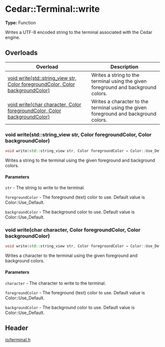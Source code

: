 # Cedar::Terminal::write

**Type:** Function

Writes a UTF-8 encoded string to the terminal associated with the Cedar engine.

## Overloads

| Overload | Description |
| --- | --- |
| [void write(std::string_view str, Color foregroundColor, Color backgroundColor)](#void-writestdstring_view-str-color-foregroundcolor-color-backgroundcolor) | Writes a string to the terminal using the given foreground and background colors. |
| [void write(char character, Color foregroundColor, Color backgroundColor)](#void-writechar-character-color-foregroundcolor-color-backgroundcolor) | Writes a character to the terminal using the given foreground and background colors. |

### void write(std::string_view str, Color foregroundColor, Color backgroundColor)

``` c++
void write(std::string_view str, Color foregroundColor = Color::Use_Default, Color backgroundColor = Color::Use_Default);
```

Writes a string to the terminal using the given foreground and background colors.

#### Parameters

`str` - The string to write to the terminal.

`foregroundColor` - The foreground (text) color to use. Default value is Color::Use_Default.

`backgroundColor` - The background color to use. Default value is Color::Use_Default.

### void write(char character, Color foregroundColor, Color backgroundColor)

``` c++
void write(std::string_view str, Color foregroundColor = Color::Use_Default, Color backgroundColor = Color::Use_Default);
```

Writes a character to the terminal using the given foreground and background colors.

#### Parameters

`character` - The character to write to the terminal.

`foregroundColor` - The foreground (text) color to use. Default value is Color::Use_Default.

`backgroundColor` - The background color to use. Default value is Color::Use_Default.

## Header

[io/terminal.h](../terminal_h.md)
